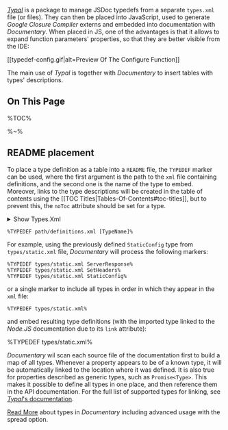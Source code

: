 [_Typal_](https://artdecocode.com/typal/) is a package to manage JSDoc typedefs from a separate `types.xml` file (or files). They can then be placed into JavaScript, used to generate _Google Closure Compiler_ externs and embedded into documentation with _Documentary_. When placed in JS, one of the advantages is that it allows to expand function parameters' properties, so that they are better visible from the IDE:

[[typedef-config.gif|alt=Preview Of The Configure Function]]

The main use of _Typal_ is together with _Documentary_ to insert tables with types' descriptions.

## On This Page

%TOC%

%~%

## README placement

To place a type definition as a table into a `README` file, the `TYPEDEF` marker can be used, where the first argument is the path to the `xml` file containing definitions, and the second one is the name of the type to embed. Moreover, links to the type descriptions will be created in the table of contents using the [[TOC Titles|Tables-Of-Contents#toc-titles]], but to prevent this, the `noToc` attribute should be set for a type.

<details>
<summary>Show Types.Xml</summary>

%EXAMPLE: types/static.xml%
</details>

```
%TYPEDEF path/definitions.xml [TypeName]%
```

For example, using the previously defined `StaticConfig` type from `types/static.xml` file, _Documentary_ will process the following markers:

```
%TYPEDEF types/static.xml ServerResponse%
%TYPEDEF types/static.xml SetHeaders%
%TYPEDEF types/static.xml StaticConfig%
```

or a single marker to include all types in order in which they appear in the `xml` file:

```
%TYPEDEF types/static.xml%
```

and embed resulting type definitions (with the imported type linked to the _Node.JS_ documentation due to its `link` attribute):

%TYPEDEF types/static.xml%

_Documentary_ wil scan each source file of the documentation first to build a map of all types. Whenever a property appears to be of a known type, it will be automatically linked to the location where it was defined. It is also true for properties described as generic types, such as `Promise<Type>`. This makes it possible to define all types in one place, and then reference them in the API documentation. For the full list of supported types for linking, see [_Typal_'s documentation](https://github.com/artdecocode/typal/#markdown-documentation).

[Read More](../blob/master/doc/typal.md) about types in _Documentary_ including advanced usage with the spread option.